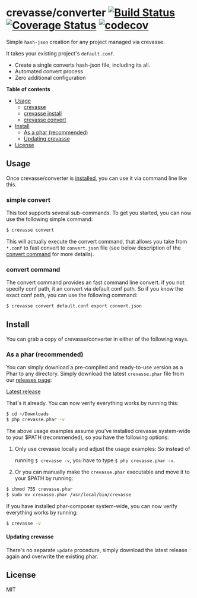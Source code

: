 # crevasse/converter [![Build Status](https://travis-ci.org/crevasse/convert.svg?branch=master)](https://travis-ci.org/crevasse/convert) [![Coverage Status](https://coveralls.io/repos/github/crevasse/convert/badge.svg?branch=master)](https://coveralls.io/github/crevasse/convert?branch=master) [![codecov](https://codecov.io/gh/crevasse/convert/branch/master/graph/badge.svg)](https://codecov.io/gh/crevasse/convert)
Simple `hash-json` creation for any project managed via crevasse.

It takes your existing project's `default.conf`.

* Create a single converts hash-json file, including its all.
* Automated convert process
* Zero additional configuration

**Table of contents**

* [Usage](#usage)
  * [crevasse](#crevasse)
  * [crevasse install](#install)
  * [crevasse convert](#simple-convert)
* [Install](#install)
  * [As a phar (recommended)](#as-a-phar-recommended)
  * [Updating crevasse](#updating-crevasse)
* [License](#license)

## Usage

Once crevasse/converter is [installed](#install), you can use it via command line like this.

###  simple convert

This tool supports several sub-commands. To get you started, you can now use the following simple command:

```bash
$ crevasse convert
```

This will actually execute the convert command, that allows you take from `*.conf` to fast convert to `convert.json` file
(see below description of the [convert command](#convert-convert) for more details).

### convert command

The convert command provides an fast command line convert. 
if you not specify conf path, it an convert via default conf path. 
So if you know the exact conf path, 
you can use the following command:

```bash
$ crevasse convert default.conf export convert.json
```
## Install

You can grab a copy of crevasse/converter in either of the following ways.

### As a phar (recommended)

You can simply download a pre-compiled and ready-to-use version as a Phar
to any directory.
Simply download the latest `crevasse.phar` file from our
[releases page](https://github.com/crevasse/converter/releases):

[Latest release](https://github.com/crevasse/converter/releases/latest)

That's it already. You can now verify everything works by running this:

```bash
$ cd ~/Downloads
$ php crevasse.phar -v
```

The above usage examples assume you've installed crevasse system-wide to your $PATH (recommended),
so you have the following options:

1.  Only use crevasse locally and adjust the usage examples: So instead of

    running `$ crevasse -v`, you have to type `$ php crevasse.phar -v`.


3.  Or you can manually make the `crevasse.phar` executable and move it to your $PATH by running:

   ```bash
   $ chmod 755 crevasse.phar
   $ sudo mv crevasse.phar /usr/local/bin/crevasse
   ```
 
If you have installed phar-composer system-wide, you can now verify everything works by running:

```bash
$ crevasse -v
```

#### Updating crevasse

There's no separate `update` procedure, simply download the latest release again
and overwrite the existing phar.

## License

MIT
